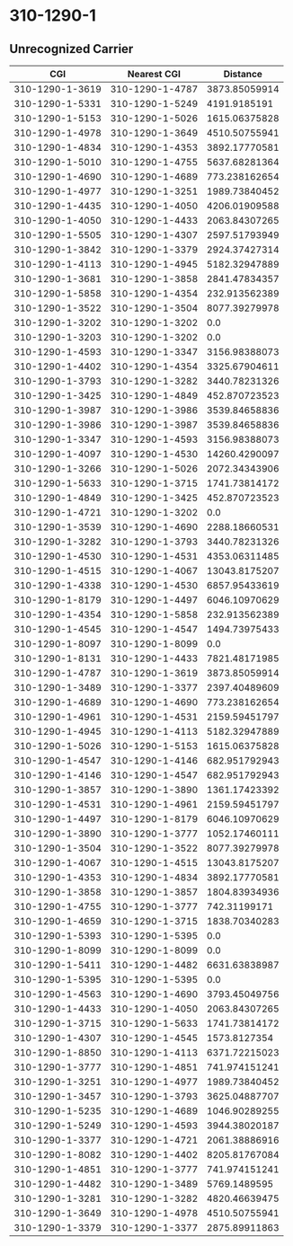 # 310-1290-1
## Unrecognized Carrier


| CGI | Nearest CGI | Distance |
|-----|-------------|----------|
| 310-1290-1-3619 | 310-1290-1-4787 | 3873.85059914 |
| 310-1290-1-5331 | 310-1290-1-5249 | 4191.9185191 |
| 310-1290-1-5153 | 310-1290-1-5026 | 1615.06375828 |
| 310-1290-1-4978 | 310-1290-1-3649 | 4510.50755941 |
| 310-1290-1-4834 | 310-1290-1-4353 | 3892.17770581 |
| 310-1290-1-5010 | 310-1290-1-4755 | 5637.68281364 |
| 310-1290-1-4690 | 310-1290-1-4689 | 773.238162654 |
| 310-1290-1-4977 | 310-1290-1-3251 | 1989.73840452 |
| 310-1290-1-4435 | 310-1290-1-4050 | 4206.01909588 |
| 310-1290-1-4050 | 310-1290-1-4433 | 2063.84307265 |
| 310-1290-1-5505 | 310-1290-1-4307 | 2597.51793949 |
| 310-1290-1-3842 | 310-1290-1-3379 | 2924.37427314 |
| 310-1290-1-4113 | 310-1290-1-4945 | 5182.32947889 |
| 310-1290-1-3681 | 310-1290-1-3858 | 2841.47834357 |
| 310-1290-1-5858 | 310-1290-1-4354 | 232.913562389 |
| 310-1290-1-3522 | 310-1290-1-3504 | 8077.39279978 |
| 310-1290-1-3202 | 310-1290-1-3202 | 0.0 |
| 310-1290-1-3203 | 310-1290-1-3202 | 0.0 |
| 310-1290-1-4593 | 310-1290-1-3347 | 3156.98388073 |
| 310-1290-1-4402 | 310-1290-1-4354 | 3325.67904611 |
| 310-1290-1-3793 | 310-1290-1-3282 | 3440.78231326 |
| 310-1290-1-3425 | 310-1290-1-4849 | 452.870723523 |
| 310-1290-1-3987 | 310-1290-1-3986 | 3539.84658836 |
| 310-1290-1-3986 | 310-1290-1-3987 | 3539.84658836 |
| 310-1290-1-3347 | 310-1290-1-4593 | 3156.98388073 |
| 310-1290-1-4097 | 310-1290-1-4530 | 14260.4290097 |
| 310-1290-1-3266 | 310-1290-1-5026 | 2072.34343906 |
| 310-1290-1-5633 | 310-1290-1-3715 | 1741.73814172 |
| 310-1290-1-4849 | 310-1290-1-3425 | 452.870723523 |
| 310-1290-1-4721 | 310-1290-1-3202 | 0.0 |
| 310-1290-1-3539 | 310-1290-1-4690 | 2288.18660531 |
| 310-1290-1-3282 | 310-1290-1-3793 | 3440.78231326 |
| 310-1290-1-4530 | 310-1290-1-4531 | 4353.06311485 |
| 310-1290-1-4515 | 310-1290-1-4067 | 13043.8175207 |
| 310-1290-1-4338 | 310-1290-1-4530 | 6857.95433619 |
| 310-1290-1-8179 | 310-1290-1-4497 | 6046.10970629 |
| 310-1290-1-4354 | 310-1290-1-5858 | 232.913562389 |
| 310-1290-1-4545 | 310-1290-1-4547 | 1494.73975433 |
| 310-1290-1-8097 | 310-1290-1-8099 | 0.0 |
| 310-1290-1-8131 | 310-1290-1-4433 | 7821.48171985 |
| 310-1290-1-4787 | 310-1290-1-3619 | 3873.85059914 |
| 310-1290-1-3489 | 310-1290-1-3377 | 2397.40489609 |
| 310-1290-1-4689 | 310-1290-1-4690 | 773.238162654 |
| 310-1290-1-4961 | 310-1290-1-4531 | 2159.59451797 |
| 310-1290-1-4945 | 310-1290-1-4113 | 5182.32947889 |
| 310-1290-1-5026 | 310-1290-1-5153 | 1615.06375828 |
| 310-1290-1-4547 | 310-1290-1-4146 | 682.951792943 |
| 310-1290-1-4146 | 310-1290-1-4547 | 682.951792943 |
| 310-1290-1-3857 | 310-1290-1-3890 | 1361.17423392 |
| 310-1290-1-4531 | 310-1290-1-4961 | 2159.59451797 |
| 310-1290-1-4497 | 310-1290-1-8179 | 6046.10970629 |
| 310-1290-1-3890 | 310-1290-1-3777 | 1052.17460111 |
| 310-1290-1-3504 | 310-1290-1-3522 | 8077.39279978 |
| 310-1290-1-4067 | 310-1290-1-4515 | 13043.8175207 |
| 310-1290-1-4353 | 310-1290-1-4834 | 3892.17770581 |
| 310-1290-1-3858 | 310-1290-1-3857 | 1804.83934936 |
| 310-1290-1-4755 | 310-1290-1-3777 | 742.31199171 |
| 310-1290-1-4659 | 310-1290-1-3715 | 1838.70340283 |
| 310-1290-1-5393 | 310-1290-1-5395 | 0.0 |
| 310-1290-1-8099 | 310-1290-1-8099 | 0.0 |
| 310-1290-1-5411 | 310-1290-1-4482 | 6631.63838987 |
| 310-1290-1-5395 | 310-1290-1-5395 | 0.0 |
| 310-1290-1-4563 | 310-1290-1-4690 | 3793.45049756 |
| 310-1290-1-4433 | 310-1290-1-4050 | 2063.84307265 |
| 310-1290-1-3715 | 310-1290-1-5633 | 1741.73814172 |
| 310-1290-1-4307 | 310-1290-1-4545 | 1573.8127354 |
| 310-1290-1-8850 | 310-1290-1-4113 | 6371.72215023 |
| 310-1290-1-3777 | 310-1290-1-4851 | 741.974151241 |
| 310-1290-1-3251 | 310-1290-1-4977 | 1989.73840452 |
| 310-1290-1-3457 | 310-1290-1-3793 | 3625.04887707 |
| 310-1290-1-5235 | 310-1290-1-4689 | 1046.90289255 |
| 310-1290-1-5249 | 310-1290-1-4593 | 3944.38020187 |
| 310-1290-1-3377 | 310-1290-1-4721 | 2061.38886916 |
| 310-1290-1-8082 | 310-1290-1-4402 | 8205.81767084 |
| 310-1290-1-4851 | 310-1290-1-3777 | 741.974151241 |
| 310-1290-1-4482 | 310-1290-1-3489 | 5769.1489595 |
| 310-1290-1-3281 | 310-1290-1-3282 | 4820.46639475 |
| 310-1290-1-3649 | 310-1290-1-4978 | 4510.50755941 |
| 310-1290-1-3379 | 310-1290-1-3377 | 2875.89911863 |
